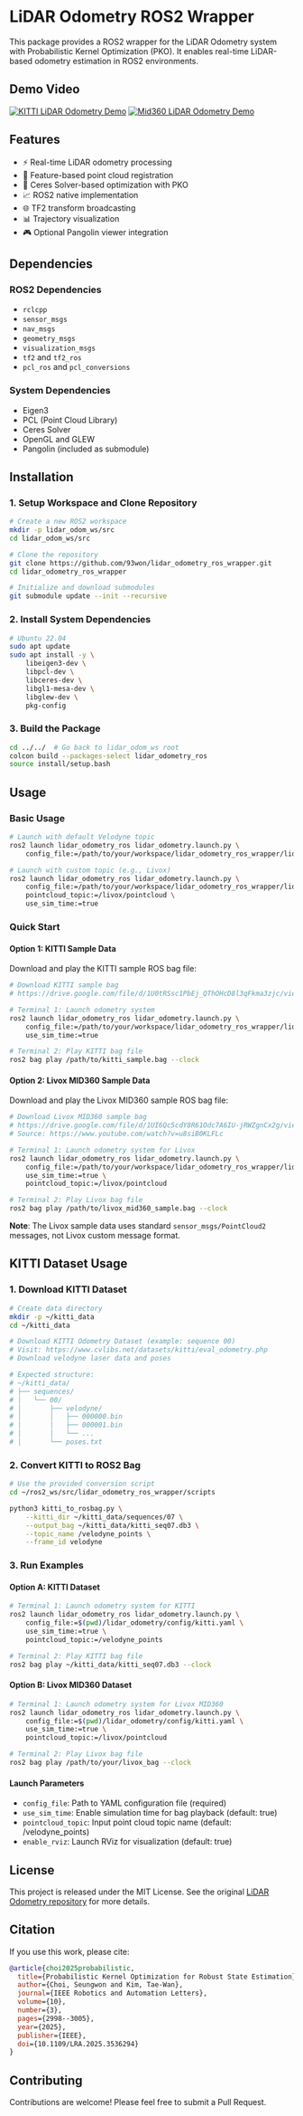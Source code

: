 # LiDAR Odometry ROS2 Wrapper

This package provides a ROS2 wrapper for the LiDAR Odometry system with Probabilistic Kernel Optimization (PKO). It enables real-time LiDAR-based odometry estimation in ROS2 environments.

## Demo Video

[![KITTI LiDAR Odometry Demo](https://img.youtube.com/vi/swrJY2EStrs/0.jpg)](https://www.youtube.com/watch?v=swrJY2EStrs)
[![Mid360 LiDAR Odometry Demo](https://img.youtube.com/vi/HDPA_ILxCrE/0.jpg)](https://youtu.be/HDPA_ILxCrE)

## Features

- ⚡ Real-time LiDAR odometry processing
- 🎯 Feature-based point cloud registration  
- 🔧 Ceres Solver-based optimization with PKO
- 📈 ROS2 native implementation
- 🌐 TF2 transform broadcasting
- 📊 Trajectory visualization
- 🎮 Optional Pangolin viewer integration

## Dependencies

### ROS2 Dependencies
- `rclcpp`
- `sensor_msgs`
- `nav_msgs` 
- `geometry_msgs`
- `visualization_msgs`
- `tf2` and `tf2_ros`
- `pcl_ros` and `pcl_conversions`

### System Dependencies  
- Eigen3
- PCL (Point Cloud Library)
- Ceres Solver
- OpenGL and GLEW
- Pangolin (included as submodule)

## Installation

### 1. Setup Workspace and Clone Repository
```bash
# Create a new ROS2 workspace
mkdir -p lidar_odom_ws/src
cd lidar_odom_ws/src

# Clone the repository
git clone https://github.com/93won/lidar_odometry_ros_wrapper.git
cd lidar_odometry_ros_wrapper

# Initialize and download submodules
git submodule update --init --recursive
```

### 2. Install System Dependencies
```bash
# Ubuntu 22.04
sudo apt update
sudo apt install -y \
    libeigen3-dev \
    libpcl-dev \
    libceres-dev \
    libgl1-mesa-dev \
    libglew-dev \
    pkg-config
```

### 3. Build the Package
```bash
cd ../../  # Go back to lidar_odom_ws root
colcon build --packages-select lidar_odometry_ros
source install/setup.bash
```

## Usage

### Basic Usage
```bash
# Launch with default Velodyne topic
ros2 launch lidar_odometry_ros lidar_odometry.launch.py \
    config_file:=/path/to/your/workspace/lidar_odometry_ros_wrapper/lidar_odometry/config/kitti.yaml

# Launch with custom topic (e.g., Livox)
ros2 launch lidar_odometry_ros lidar_odometry.launch.py \
    config_file:=/path/to/your/workspace/lidar_odometry_ros_wrapper/lidar_odometry/config/kitti.yaml \
    pointcloud_topic:=/livox/pointcloud \
    use_sim_time:=true
```

### Quick Start

#### Option 1: KITTI Sample Data
Download and play the KITTI sample ROS bag file:
```bash
# Download KITTI sample bag
# https://drive.google.com/file/d/1U0tRSsc1PbEj_QThOHcD8l3qFkma3zjc/view?usp=sharing

# Terminal 1: Launch odometry system
ros2 launch lidar_odometry_ros lidar_odometry.launch.py \
    config_file:=/path/to/your/workspace/lidar_odometry_ros_wrapper/lidar_odometry/config/kitti.yaml \
    use_sim_time:=true

# Terminal 2: Play KITTI bag file
ros2 bag play /path/to/kitti_sample.bag --clock
```

#### Option 2: Livox MID360 Sample Data
Download and play the Livox MID360 sample ROS bag file:
```bash
# Download Livox MID360 sample bag
# https://drive.google.com/file/d/1UI6Qc5cdY8R61Odc7A6IU-jRWZgnCx2g/view?usp=sharing
# Source: https://www.youtube.com/watch?v=u8siB0KLFLc

# Terminal 1: Launch odometry system for Livox
ros2 launch lidar_odometry_ros lidar_odometry.launch.py \
    config_file:=/path/to/your/workspace/lidar_odometry_ros_wrapper/lidar_odometry/config/kitti.yaml \
    use_sim_time:=true \
    pointcloud_topic:=/livox/pointcloud

# Terminal 2: Play Livox bag file
ros2 bag play /path/to/livox_mid360_sample.bag --clock
```

**Note**: The Livox sample data uses standard `sensor_msgs/PointCloud2` messages, not Livox custom message format.







## KITTI Dataset Usage

### 1. Download KITTI Dataset
```bash
# Create data directory
mkdir -p ~/kitti_data
cd ~/kitti_data

# Download KITTI Odometry Dataset (example: sequence 00)
# Visit: https://www.cvlibs.net/datasets/kitti/eval_odometry.php
# Download velodyne laser data and poses

# Expected structure:
# ~/kitti_data/
# ├── sequences/
# │   └── 00/
# │       ├── velodyne/
# │       │   ├── 000000.bin
# │       │   ├── 000001.bin
# │       │   └── ...
# │       └── poses.txt
```

### 2. Convert KITTI to ROS2 Bag
```bash
# Use the provided conversion script
cd ~/ros2_ws/src/lidar_odometry_ros_wrapper/scripts

python3 kitti_to_rosbag.py \
    --kitti_dir ~/kitti_data/sequences/07 \
    --output_bag ~/kitti_data/kitti_seq07.db3 \
    --topic_name /velodyne_points \
    --frame_id velodyne
```

### 3. Run Examples

#### Option A: KITTI Dataset
```bash
# Terminal 1: Launch odometry system for KITTI
ros2 launch lidar_odometry_ros lidar_odometry.launch.py \
    config_file:=$(pwd)/lidar_odometry/config/kitti.yaml \
    use_sim_time:=true \
    pointcloud_topic:=/velodyne_points

# Terminal 2: Play KITTI bag file
ros2 bag play ~/kitti_data/kitti_seq07.db3 --clock
```

#### Option B: Livox MID360 Dataset
```bash
# Terminal 1: Launch odometry system for Livox MID360
ros2 launch lidar_odometry_ros lidar_odometry.launch.py \
    config_file:=$(pwd)/lidar_odometry/config/kitti.yaml \
    use_sim_time:=true \
    pointcloud_topic:=/livox/pointcloud

# Terminal 2: Play Livox bag file
ros2 bag play /path/to/your/livox_bag --clock
```

#### Launch Parameters
- `config_file`: Path to YAML configuration file (required)
- `use_sim_time`: Enable simulation time for bag playback (default: true)
- `pointcloud_topic`: Input point cloud topic name (default: /velodyne_points)
- `enable_rviz`: Launch RViz for visualization (default: true)


## License

This project is released under the MIT License. See the original [LiDAR Odometry repository](https://github.com/93won/lidar_odometry) for more details.

## Citation

If you use this work, please cite:

```bibtex
@article{choi2025probabilistic,
  title={Probabilistic Kernel Optimization for Robust State Estimation},
  author={Choi, Seungwon and Kim, Tae-Wan},
  journal={IEEE Robotics and Automation Letters},
  volume={10},
  number={3},
  pages={2998--3005},
  year={2025},
  publisher={IEEE},
  doi={10.1109/LRA.2025.3536294}
}
```

## Contributing

Contributions are welcome! Please feel free to submit a Pull Request.
